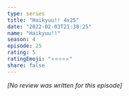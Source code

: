 ```yaml
---
type: series
title: "Haikyuu!! 4x25"
date: "2022-02-03T21:38:25"
name: "Haikyuu!!"
season: 4
episode: 25
rating: 5
ratingEmoji: "⭐️⭐️⭐️⭐️⭐️"
share: false
---
```


_[No review was written for this episode]_
